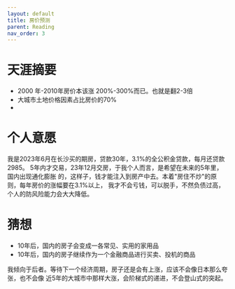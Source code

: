 ```yaml
---
layout: default
title: 房价预测
parent: Reading
nav_order: 3
---
```


# 天涯摘要
- 2000 年-2010年房价本该涨 200%-300%而已。也就是翻2-3倍
- 大城市土地价格因素占比房价的70%
- 

# 个人意愿
我是2023年6月在长沙买的期房，贷款30年，3.1%的全公积金贷款，每月还贷款2985。
5年内才交易，23年12月交房，于我个人而言，是希望在未来的5年里，国内出现通化膨胀
的，这样子，钱才能注入到房产中去。本着"房住不炒"的原则，每年房价的涨幅要在3.1%以上，
我才不会亏钱，可以脱手，不然负债过高，个人的防风险能力会大大降低。

# 猜想
- 10年后，国内的房子会变成一各常见、实用的家用品
- 10年后，国内的房子继续作为一个金融商品进行买卖、投机的商品

我倾向于后者。等待下一个经济周期，房子还是会有上涨，应该不会像日本那么夸张，也不会像
近5年的大城市中那样大涨，会阶梯式的递进，不会登山式的突起。